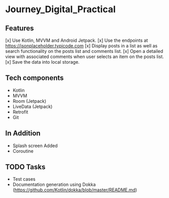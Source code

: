 # Journey_Digital_Practical


## Features

[x] Use Kotlin, MVVM and Android Jetpack.
[x] Use the endpoints at https://jsonplaceholder.typicode.com
[x] Display posts in a list as well as search functionality on the posts list and comments list.
[x] Open a detailed view with associated comments when user selects an item on the posts list.
[x] Save the data into local storage.

## Tech components

- Kotlin
- MVVM
- Room (Jetpack)
- LiveData (Jetpack)
- Retrofit
- Git

## In Addition

- Splash screen Added
- Coroutine

## TODO Tasks

- Test cases
- Documentation generation using Dokka (https://github.com/Kotlin/dokka/blob/master/README.md)
